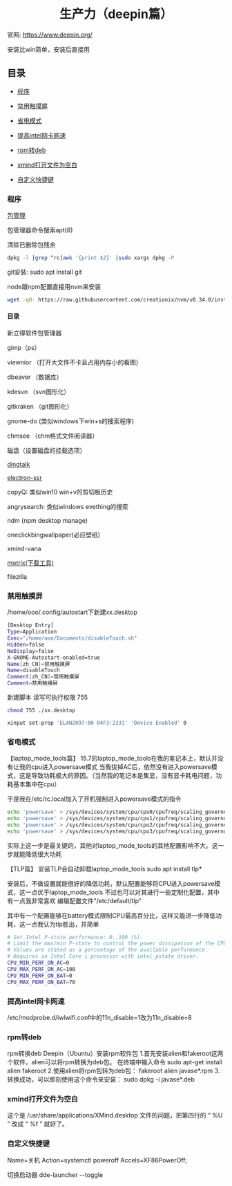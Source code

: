 <h1 align="center">生产力（deepin篇）</h1>

官网: https://www.deepin.org/

安装比win简单，安装后直接用

## 目录

- [程序](#程序)

- [禁用触摸屏](#禁用触摸屏)

- [省电模式](#省电模式)

- [提高intel网卡网速](#提高intel网卡网速)

- [rpm转deb](#rpm转deb)

- [xmind打开文件为空白](#xmind打开文件为空白)

- [自定义快捷键](#自定义快捷键)

### 程序

[包管理](https://wiki.deepin.org/wiki/%E8%BD%AF%E4%BB%B6%E5%8C%85%E7%AE%A1%E7%90%86)

包管理器命令搜索apt(8)

清除已删除包残余
```bash
dpkg -l |grep ^rc|awk '{print $2}' |sudo xargs dpkg -P
```

git安装: sudo apt install git

node跟npm配置直接用nvm来安装
```bash
wget -qO- https://raw.githubusercontent.com/creationix/nvm/v0.34.0/install.sh | bash
```

#### 目录

新立得软件包管理器

gimp（ps）

viewnior （打开大文件不卡且占用内存小的看图）

dbeaver （数据库）

kdesvn  （svn图形化）

gitkraken  （git图形化）

gnome-do (类似windows下win+s的搜索程序)

chmsee （chm格式文件阅读器）

磁盘（设置磁盘的挂载选项）

[dingtalk](https://github.com/nashaofu/dingtalk)

[electron-ssr](https://github.com/lolimay/shadowsocks-deepin)

copyQ: 类似win10 win+v的剪切板历史

angrysearch: 类似windows evething的搜索

ndm (npm desktop manage)

oneclickbingwallpaper(必应壁纸)

xmind-vana

[motrix(下载工具)](https://motrix.app/zh-CN/)

filezilla

### 禁用触摸屏

/home/ooo/.config/autostart下新建xx.desktop
```bash
[Desktop Entry]
Type=Application
Exec="/home/ooo/Documents/disableTouch.sh"
Hidden=false
NoDisplay=false
X-GNOME-Autostart-enabled=true
Name[zh_CN]=禁用触摸屏
Name=disableTouch
Comment[zh_CN]=禁用触摸屏
Comment=禁用触摸屏
```
新建脚本 读写可执行权限 755
```bash
chmod 755 ./xx.desktop
```
```bash
xinput set-prop 'ELAN2097:00 04F3:2331' 'Device Enabled' 0
```

### 省电模式

【laptop_mode_tools篇】
15.7的laptop_mode_tools在我的笔记本上，默认并没有让我的cpu进入powersave模式
当我拔掉AC后，依然没有进入powersave模式，这是导致功耗极大的原因。（当然我的笔记本是集显，没有显卡耗电问题，功耗基本集中在cpu）

于是我在/etc/rc.local加入了开机强制进入powersave模式的指令
```bash
echo 'powersave' > /sys/devices/system/cpu/cpu0/cpufreq/scaling_governor
echo 'powersave' > /sys/devices/system/cpu/cpu1/cpufreq/scaling_governor
echo 'powersave' > /sys/devices/system/cpu/cpu2/cpufreq/scaling_governor
echo 'powersave' > /sys/devices/system/cpu/cpu3/cpufreq/scaling_governor
```

实际上这一步是最关键的，其他对laptop_mode_tools的其他配置影响不大。这一步就能降低很大功耗

【TLP篇】
安装TLP会自动卸载laptop_mode_tools
sudo apt install tlp*

安装后，不做设置就能很好的降低功耗，默认配置能够将CPU进入powersave模式，这一点优于laptop_mode_tools
不过也可以对其进行一些定制化配置，其中有一点我非常喜欢
编辑配置文件"/etc/default/tlp"

其中有一个配置能够在battery模式限制CPU最高百分比，这样又能进一步降低功耗，这一点我认为tlp胜出，并简单
```bash
# Set Intel P-state performance: 0..100 (%).
# Limit the max/min P-state to control the power dissipation of the CPU.
# Values are stated as a percentage of the available performance.
# Requires an Intel Core i processor with intel_pstate driver.
CPU_MIN_PERF_ON_AC=0
CPU_MAX_PERF_ON_AC=100
CPU_MIN_PERF_ON_BAT=0
CPU_MAX_PERF_ON_BAT=70
```

### 提高intel网卡网速

/etc/modprobe.d/iwlwifi.conf中的11n_disable=1改为11n_disable=8

### rpm转deb

rpm转换deb Deepin（Ubuntu）安装rpm软件包    1.首先安装alien和fakeroot这两个软件，alien可以将rpm转换为deb包。     在终端中输入命令          sudo apt-get install alien fakeroot          2.使用alien将rpm包转为deb包：          fakeroot alien javase*.rpm          3.转换成功，可以即刻使用这个命令来安装：          sudo dpkg -i javase*.deb

### xmind打开文件为空白

这个是 /usr/share/applications/XMind.desktop 文件的问题，把第四行的 “ %U ” 改成 “ %f ” 就好了。

### 自定义快捷键

Name=关机
Action=systemctl poweroff
Accels=XF86PowerOff;

切换启动器
dde-launcher --toggle
